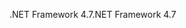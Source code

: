 <span data-ttu-id="10832-101">.NET Framework 4.7</span><span class="sxs-lookup"><span data-stu-id="10832-101">.NET Framework 4.7</span></span>